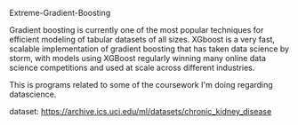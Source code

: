 Extreme-Gradient-Boosting

Gradient boosting is currently one of the most popular techniques for efficient modeling of tabular datasets of all sizes. XGboost is a very fast, scalable implementation of gradient boosting that has taken data science by storm, with models using XGBoost regularly winning many online data science competitions and used at scale across different industries.

This is programs related to some of the coursework I'm doing regarding datascience.


dataset: https://archive.ics.uci.edu/ml/datasets/chronic_kidney_disease 
